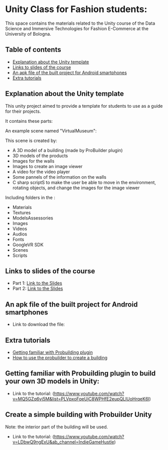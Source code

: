 # Unity Class for Fashion students:
This space contains the materials related to the Unity course of the Data Science and Immersive Technologies for Fashion E-Commerce at the University of Bologna.
## Table of contents
* [Explanation about the Unity template](#Explanation)
* [Links to slides of the course](#slides)
* [An apk file of the built project for Android smartphones](#Tutorials)
* [Extra tutorials](#Tutorials)


## Explanation about the Unity template
This unity project aimed to provide a template for students to use as a guide for their projects.

It contains these parts:

An example scene named "VirtualMuseum":

This scene is created by:

- A 3D model of a building (made by ProBuilder plugin)
- 3D models of the products
- Images for the walls
- Images to create an image viewer
- A video for the video player
- Some pannels of the information on the walls 
- C sharp scriptS to make the user be able to move in the environment, rotating objects, and change the images for the image viewer

Including folders in the :
* Materials
* Textures
* ModelsAssessories
* Images
* Videos
* Audios
* Fonts
* GoogleVR SDK
* Scenes
* Scripts


## Links to slides of the course
* Part 1: [Link to the Slides](https://docs.google.com/presentation/d/1jW5Lnh7VeGfh6XpTCF8-IT86O99VvfY1ZAJkn-QAXBc/edit#slide=id.p1)
* Part 2: [Link to the Slides](https://docs.google.com/presentation/d/1MviPBiGDc32lQsXaDWD6mC8Bp6P_6Hm-nanf_po6opo/edit#slide=id.p34)

## An apk file of the built project for Android smartphones
* Link to download the file: 
	
## Extra tutorials
* [Getting familiar with Probuilding plugin](#Probuilder)
* [How to use the probuilder to create a building](#Probuilder)

## Getting familiar with Probuilding plugin to build your own 3D models in Unity: 
* Link to the tutorial: (https://www.youtube.com/watch?v=MQ5GZq6vj5M&list=PLVpxoFqeUjC8WPHfE2eupQLlUoHrqeK6l)

## Create a simple building with Probuilder Unity
Note: the interior part of the building will be used. 
* Link to the tutorial: (https://www.youtube.com/watch?v=LDbwQ9ngExU&ab_channel=IndieGameHustle)


